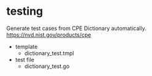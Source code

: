 # testing

Generate test cases from CPE Dictionary automatically.  
https://nvd.nist.gov/products/cpe

- template
  - dictionary_test.tmpl
- test file
  - dictionary_test.go